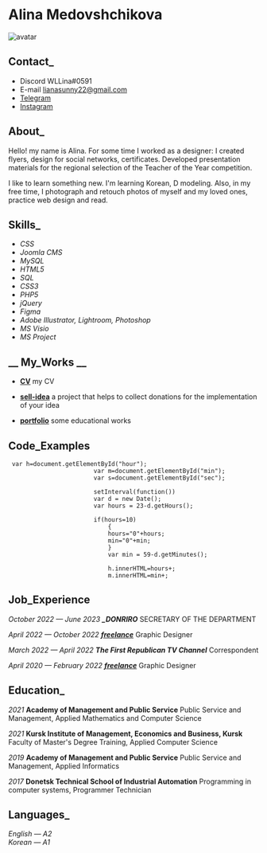 # **Alina Medovshchikova**
![avatar](https://cloud.mail.ru/public/WApH/AYJeNnLWv)


## **Contact_**
* Discord WLLina#0591
* E-mail lianasunny22@gmail.com
* [Telegram](https://t.me/LinaMed)
* [Instagram](https://www.instagram.com/wl_lina/)


## **About_**

Hello! my name is Alina. For some time I worked as a designer: I created flyers, design for social networks, certificates. Developed presentation materials for the regional selection of the Teacher of the Year competition.

I like to learn something new. I'm learning Korean, D modeling. Also, in my free time, I photograph and retouch photos of myself and my loved ones, practice web design and read.


## **Skills_**
* _CSS_
* _Joomla CMS_
* _MySQL_
* _HTML5_
* _SQL_
* _CSS3_
* _PHP5_
* _jQuery_
* _Figma_
* _Adobe Illustrator, Lightroom, Photoshop_
* _MS Visio_
* _MS Project_



## __ My_Works __

* **[CV](https://github.com/AlinaMed/rsschool-cv.git)** my CV 

* **[sell-idea](https://github.com/AlinaMed/sell-idea.github.io)** a project that helps to collect donations for the implementation of your idea 

* **[portfolio](https://github.com/AlinaMed/AlinaMed.github.io.git)** some educational works

## **Code_Examples**
```
 var h=document.getElementById("hour");
                        var m=document.getElementById("min");
                        var s=document.getElementById("sec");
                            
                        setInterval(function())
                        var d = new Date();
                        var hours = 23-d.getHours();
                                    
                        if(hours=10)
                            {
                            hours="0"+hours;
                            min="0"+min;
                            }
                            var min = 59-d.getMinutes();
                            
                            h.innerHTML=hours+;
                            m.innerHTML=min+;  
```


## **Job_Experience**

_October 2022 — June 2023_
_**_DONRIRO**_
SECRETARY OF THE DEPARTMENT

_April 2022 — October 2022_
**_[freelance](amedportfolio.tilda.ws/)_**
Graphic Designer

_March 2022 — April 2022_
**_The First Republican TV Channel_**
Correspondent

_April 2020 — February 2022_
**_[freelance](amedportfolio.tilda.ws/)_**
Graphic Designer


## **Education_**
_2021_
__Academy of Management and Public Service__
Public Service and Management, Applied Mathematics and Computer Science

_2021_
__Kursk Institute of Management, Economics and Business, Kursk__
Faculty of Master's Degree Training, Applied Computer Science

_2019_
__Academy of Management and Public Service__
Public Service and Management, Applied Informatics

_2017_
__Donetsk Technical School of Industrial Automation__
Programming in computer systems, Programmer Technician


## **Languages_**
_English — A2_
<br>
_Korean — A1_ 